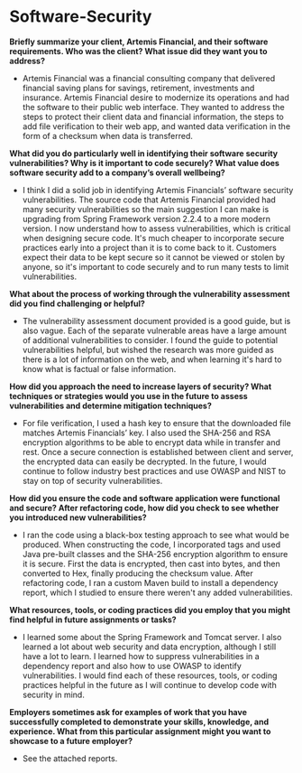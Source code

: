 # Software-Security

**Briefly summarize your client, Artemis Financial, and their software requirements. Who was the client? What issue did they want you to address?**
  * Artemis Financial was a financial consulting company that delivered financial saving plans for savings, retirement, investments and insurance. Artemis Financial desire to modernize its operations and had the software to their public web interface. They wanted to address the steps to protect their client data and financial information, the steps to add file verification to their web app, and wanted data verification in the form of a checksum when data is transferred. 

**What did you do particularly well in identifying their software security vulnerabilities? Why is it important to code securely? What value does software security add to a company’s overall wellbeing?**
  * I think I did a solid job in identifying Artemis Financials’ software security vulnerabilities. The source code that Artemis Financial provided had many security vulnerabilities so the main suggestion I can make is upgrading from Spring Framework version 2.2.4 to a more modern version. I now understand how to assess vulnerabilities, which is critical when designing secure code. It's much cheaper to incorporate secure practices early into a project than it is to come back to it. Customers expect their data to be kept secure so it cannot be viewed or stolen by anyone, so it's important to code securely and to run many tests to limit vulnerabilities.

**What about the process of working through the vulnerability assessment did you find challenging or helpful?**
  * The vulnerability assessment document provided is a good guide, but is also vague. Each of the separate vulnerable areas have a large amount of additional vulnerabilities to consider. I found the guide to potential vulnerabilities helpful, but wished the research was more guided as there is a lot of information on the web, and when learning it's hard to know what is factual or false information. 

**How did you approach the need to increase layers of security? What techniques or strategies would you use in the future to assess vulnerabilities and determine mitigation techniques?**
  * For file verification, I used a hash key to ensure that the downloaded file matches Artemis Financials’ key. I also used the SHA-256 and RSA encryption algorithms to be able to encrypt data while in transfer and rest. Once a secure connection is established between client and server, the encrypted data can easily be decrypted. In the future, I would continue to follow industry best practices and use OWASP and NIST to stay on top of security vulnerabilities. 

**How did you ensure the code and software application were functional and secure? After refactoring code, how did you check to see whether you introduced new vulnerabilities?**
  * I ran the code using a black-box testing approach to see what would be produced. When constructing the code, I incorporated tags and used Java pre-built classes and the SHA-256 encryption algorithm to ensure it is secure. First the data is encrypted, then cast into bytes, and then converted to Hex, finally producing the checksum value. After refactoring code, I ran a custom Maven build to install a dependency report, which I studied to ensure there weren't any added vulnerabilities. 

**What resources, tools, or coding practices did you employ that you might find helpful in future assignments or tasks?**
  * I learned some about the Spring Framework and Tomcat server. I also learned a lot about web security and data encryption, although I still have a lot to learn. I learned how to suppress vulnerabilities in a dependency report and also how to use OWASP to identify vulnerabilities. I would find each of these resources, tools, or coding practices helpful in the future as I will continue to develop code with security in mind. 

**Employers sometimes ask for examples of work that you have successfully completed to demonstrate your skills, knowledge, and experience. What from this particular assignment might you want to showcase to a future employer?**
  * See the attached reports.

